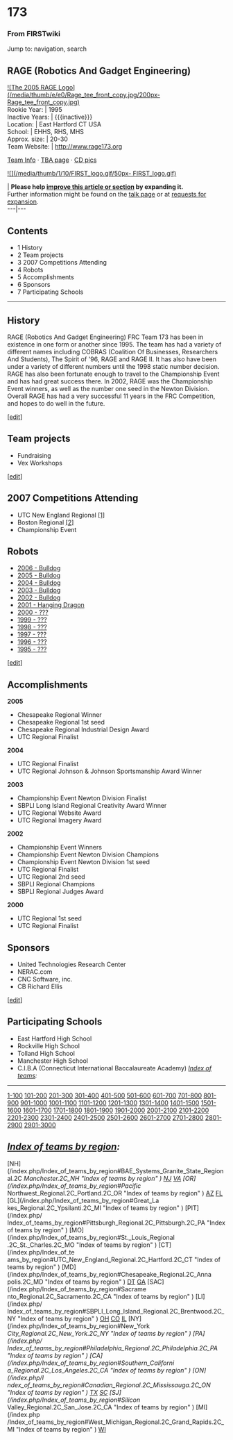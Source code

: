 # 173

### From FIRSTwiki

Jump to: navigation, search

RAGE (Robotics And Gadget Engineering)  
---  
[![The 2005 RAGE Logo](/media/thumb/e/e0/Rage_tee_front_copy.jpg/200px-
Rage_tee_front_copy.jpg)](/index.php/Image:Rage_tee_front_copy.jpg "The 2005
RAGE Logo" )  
Rookie Year: | 1995  
Inactive Years: | {{{inactive}}}  
Location: | East Hartford CT USA  
School: | EHHS, RHS, MHS  
Approx. size: | 20-30  
Team Website: | <http://www.rage173.org>  
  
[Team Info](http://frclinks.appspot.com/t/173
"http://frclinks.appspot.com/t/173" ) · [TBA
page](http://www.thebluealliance.net/tbatv/team.php?team=173
"http://www.thebluealliance.net/tbatv/team.php?team=173" ) · [CD
pics](http://www.chiefdelphi.com/media/photos/tags/frc173
"http://www.chiefdelphi.com/media/photos/tags/frc173" )  
  
[![](/media/thumb/1/10/FIRST_logo.gif/50px-
FIRST_logo.gif)](/index.php/Image:FIRST_logo.gif "" )

| **Please help [improve this article or
section](http://www.firstwiki.net/index.php?title=173&action=edit
"http://www.firstwiki.net/index.php?title=173&action=edit" ) by expanding
it.**  
Further information might be found on the [talk
page](/index.php?title=Talk:173&action=edit "Talk:173" ) or at [requests for
expansion](/index.php/FIRSTwiki:Requests_for_expansion "FIRSTwiki:Requests for
expansion" ).  
---|---  
  
  

## Contents

  * 1 History
  * 2 Team projects
  * 3 2007 Competitions Attending
  * 4 Robots
  * 5 Accomplishments
  * 6 Sponsors
  * 7 Participating Schools  
---  
  

## History

RAGE (Robotics And Gadget Engineering) FRC Team 173 has been in existence in
one form or another since 1995. The team has had a variety of different names
including COBRAS (Coalition Of Businesses, Researchers And Students), The
Spirit of '96, RAGE and RAGE II. It has also have been under a variety of
different numbers until the 1998 static number decision. RAGE has also been
fortunate enough to travel to the Championship Event and has had great success
there. In 2002, RAGE was the Championship Event winners, as well as the number
one seed in the Newton Division. Overall RAGE has had a very successful 11
years in the FRC Competition, and hopes to do well in the future.

[[edit](/index.php?title=173&action=edit&section=2 "Edit section: Team
projects" )]

## Team projects

  * Fundraising 
  * Vex Workshops 

[[edit](/index.php?title=173&action=edit&section=3 "Edit section: 2007
Competitions Attending" )]

## 2007 Competitions Attending

  * UTC New England Regional [[1]](http://www.newenglandregional.org/ "http://www.newenglandregional.org/" )
  * Boston Regional [[2]](http://bostonfirst.org/ "http://bostonfirst.org/" )
  * Championship Event 


## Robots

  * [2006 - Bulldog](/index.php/173_in_2006 "173 in 2006" )
  * [2005 - Bulldog](/index.php/173_in_2005 "173 in 2005" )
  * [2004 - Bulldog](/index.php?title=173_in_2004&action=edit "173 in 2004" )
  * [2003 - Bulldog](/index.php?title=173_in_2003&action=edit "173 in 2003" )
  * [2002 - Bulldog](/index.php?title=173_in_2002&action=edit "173 in 2002" )
  * [2001 - Hanging Dragon](/index.php?title=173_in_2001&action=edit "173 in 2001" )
  * [2000 - ???](/index.php?title=173_in_2000&action=edit "173 in 2000" )
  * [1999 - ???](/index.php?title=173_in_1999&action=edit "173 in 1999" )
  * [1998 - ???](/index.php?title=173_in_1998&action=edit "173 in 1998" )
  * [1997 - ???](/index.php?title=173_in_1997&action=edit "173 in 1997" )
  * [1996 - ???](/index.php?title=173_in_1996&action=edit "173 in 1996" )
  * [1995 - ???](/index.php?title=173_in_1995&action=edit "173 in 1995" )

[[edit](/index.php?title=173&action=edit&section=5 "Edit section:
Accomplishments" )]

## Accomplishments

**2005**

  * Chesapeake Regional Winner 
  * Chesapeake Regional 1st seed 
  * Chesapeake Regional Industrial Design Award 
  * UTC Regional Finalist 

**2004**

  * UTC Regional Finalist 
  * UTC Regional Johnson &amp; Johnson Sportsmanship Award Winner 

**2003**

  * Championship Event Newton Division Finalist 
  * SBPLI Long Island Regional Creativity Award Winner 
  * UTC Regional Website Award 
  * UTC Regional Imagery Award 

**2002**

  * Championship Event Winners 
  * Championship Event Newton Division Champions 
  * Championship Event Newton Division 1st seed 
  * UTC Regional Finalist 
  * UTC Regional 2nd seed 
  * SBPLI Regional Champions 
  * SBPLI Regional Judges Award 

**2000**

  * UTC Regional 1st seed 
  * UTC Regional Finalist 


## Sponsors

  * United Technologies Research Center 
  * NERAC.com 
  * CNC Software, inc. 
  * CB Richard Ellis 

[[edit](/index.php?title=173&action=edit&section=7 "Edit section:
Participating Schools" )]

## Participating Schools

  * East Hartford High School 
  * Rockville High School 
  * Tolland High School 
  * Manchester High School 
  * C.I.B.A (Connecticut International Baccalaureate Academy) 
_[Index of teams](/index.php/Index_of_teams "Index of teams" ):_  
---  
  
[1-100](/index.php/Index_of_teams#1-100 "Index of teams" )
[101-200](/index.php/Index_of_teams#101-200 "Index of teams" )
[201-300](/index.php/Index_of_teams#201-300 "Index of teams" )
[301-400](/index.php/Index_of_teams#301-400 "Index of teams" )
[401-500](/index.php/Index_of_teams#401-500 "Index of teams" )
[501-600](/index.php/Index_of_teams#501-600 "Index of teams" )
[601-700](/index.php/Index_of_teams#601-700 "Index of teams" )
[701-800](/index.php/Index_of_teams#701-800 "Index of teams" )
[801-900](/index.php/Index_of_teams#801-900 "Index of teams" )
[901-1000](/index.php/Index_of_teams#901-1000 "Index of teams" )
[1001-1100](/index.php/Index_of_teams#1001-1100 "Index of teams" )
[1101-1200](/index.php/Index_of_teams#1101-1200 "Index of teams" )
[1201-1300](/index.php/Index_of_teams#1201-1300 "Index of teams" )
[1301-1400](/index.php/Index_of_teams#1301-1400 "Index of teams" )
[1401-1500](/index.php/Index_of_teams#1401-1500 "Index of teams" )
[1501-1600](/index.php/Index_of_teams#1501-1600 "Index of teams" )
[1601-1700](/index.php/Index_of_teams#1601-1700 "Index of teams" )
[1701-1800](/index.php/Index_of_teams#1701-1800 "Index of teams" )
[1801-1900](/index.php/Index_of_teams#1801-1900 "Index of teams" )
[1901-2000](/index.php/Index_of_teams#1901-2000 "Index of teams" )
[2001-2100](/index.php/Index_of_teams#2001-2100 "Index of teams" )
[2101-2200](/index.php/Index_of_teams#2101-2200 "Index of teams" )
[2201-2300](/index.php/Index_of_teams#2201-2300 "Index of teams" )
[2301-2400](/index.php/Index_of_teams#2301-2400 "Index of teams" )
[2401-2500](/index.php/Index_of_teams#2401-2500 "Index of teams" )
[2501-2600](/index.php/Index_of_teams#2501-2600 "Index of teams" )
[2601-2700](/index.php/Index_of_teams#2601-2700 "Index of teams" )
[2701-2800](/index.php/Index_of_teams#2701-2800 "Index of teams" )
[2801-2900](/index.php/Index_of_teams#2801-2900 "Index of teams" )
[2901-3000](/index.php/Index_of_teams#2901-3000 "Index of teams" )  
  
_[Index of teams by region](/index.php/Index_of_teams_by_region "Index of
teams by region" ):_  
---  
  
[NH](/index.php/Index_of_teams_by_region#BAE_Systems_Granite_State_Regional.2C
_Manchester.2C_NH "Index of teams by region" )
[NJ](/index.php/Index_of_teams_by_region#New_Jersey_Regional.2C_Trenton.2C_NJ
"Index of teams by region" )
[VA](/index.php/Index_of_teams_by_region#NASA.2FVCU_Regional.2C_Richmond.2C_VA
"Index of teams by region" ) [OR](/index.php/Index_of_teams_by_region#Pacific_
Northwest_Regional.2C_Portland.2C_OR "Index of teams by region" )
[AZ](/index.php/Index_of_teams_by_region#Arizona_Regional.2C_Phoenix.2C_AZ
"Index of teams by region" )
[FL](/index.php/Index_of_teams_by_region#Florida_Regional.2C_Orlando.2C_FL
"Index of teams by region" ) [GL](/index.php/Index_of_teams_by_region#Great_La
kes_Regional.2C_Ypsilanti.2C_MI "Index of teams by region" ) [PIT](/index.php/
Index_of_teams_by_region#Pittsburgh_Regional.2C_Pittsburgh.2C_PA "Index of
teams by region" ) [MO](/index.php/Index_of_teams_by_region#St._Louis_Regional
.2C_St._Charles.2C_MO "Index of teams by region" ) [CT](/index.php/Index_of_te
ams_by_region#UTC_New_England_Regional.2C_Hartford.2C_CT "Index of teams by
region" ) [MD](/index.php/Index_of_teams_by_region#Chesapeake_Regional.2C_Anna
polis.2C_MD "Index of teams by region" )
[DT](/index.php/Index_of_teams_by_region#Detroit_Regional.2C_Detroit.2C_MI
"Index of teams by region" )
[GA](/index.php/Index_of_teams_by_region#Peachtree_Regional.2C_Duluth.2C_GA
"Index of teams by region" ) [SAC](/index.php/Index_of_teams_by_region#Sacrame
nto_Regional.2C_Sacramento.2C_CA "Index of teams by region" ) [LI](/index.php/
Index_of_teams_by_region#SBPLI_Long_Island_Regional.2C_Brentwood.2C_NY "Index
of teams by region" )
[OH](/index.php/Index_of_teams_by_region#Buckeye_Regional.2C_Cleveland.2C_OH
"Index of teams by region" )
[CO](/index.php/Index_of_teams_by_region#Colorado_Regional.2C_Denver.2C_CO
"Index of teams by region" )
[IL](/index.php/Index_of_teams_by_region#Midwest_Regional.2C_Evanston.2C_IL
"Index of teams by region" ) [NY](/index.php/Index_of_teams_by_region#New_York
_City_Regional.2C_New_York.2C_NY "Index of teams by region" ) [PA](/index.php/
Index_of_teams_by_region#Philadelphia_Regional.2C_Philadelphia.2C_PA "Index of
teams by region" ) [CA](/index.php/Index_of_teams_by_region#Southern_Californi
a_Regional.2C_Los_Angeles.2C_CA "Index of teams by region" ) [ON](/index.php/I
ndex_of_teams_by_region#Canadian_Regional.2C_Mississauga.2C_ON "Index of teams
by region" )
[TX](/index.php/Index_of_teams_by_region#Lone_Star_Regional.2C_Houston.2C_TX
"Index of teams by region" )
[SC](/index.php/Index_of_teams_by_region#Palmetto_Regional.2C_Columbia.2C_SC
"Index of teams by region" ) [SJ](/index.php/Index_of_teams_by_region#Silicon_
Valley_Regional.2C_San_Jose.2C_CA "Index of teams by region" ) [MI](/index.php
/Index_of_teams_by_region#West_Michigan_Regional.2C_Grand_Rapids.2C_MI "Index
of teams by region" )
[WI](/index.php/Index_of_teams_by_region#Wisconsin_Regional.2C_Milwaukee.2C_WI
"Index of teams by region" )  
  
